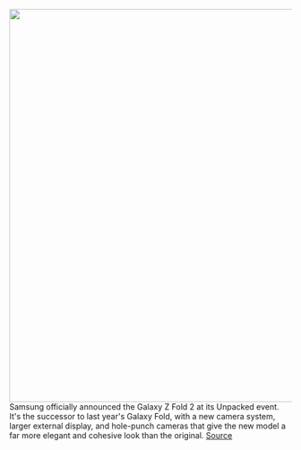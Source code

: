 <img src='https://cdn.vox-cdn.com/thumbor/do5srlh28mRxAkdXlAO80mEIr6I=/0x0:4134x2885/1200x800/filters:focal(1737x1113:2397x1773)/cdn.vox-cdn.com/uploads/chorus_image/image/67159211/Untitled.0.png' width='700px' /><br/>
Samsung officially announced the Galaxy Z Fold 2 at its Unpacked event. It's the successor to last year's Galaxy Fold, with a new camera system, larger external display, and hole-punch cameras that give the new model a far more elegant and cohesive look than the original.
<a href='https://www.theverge.com/2020/8/5/21349537/samsung-galaxy-z-fold-2-specs-camera-screen-design'> Source <a/>